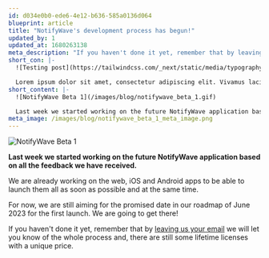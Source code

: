 ```yaml
---
id: d034e0b0-ede6-4e12-b636-585a0136d064
blueprint: article
title: "NotifyWave's development process has begun!"
updated_by: 1
updated_at: 1680263138
meta_description: "If you haven't done it yet, remember that by leaving us your email we will let you know of the whole process and, there are still some lifetime licenses with a unique price. Take"
short_con: |-
  ![Testing post](https://tailwindcss.com/_next/static/media/typography-demo.e7148517.jpg)

  Lorem ipsum dolor sit amet, consectetur adipiscing elit. Vivamus lacinia odio vitae vestibulum vestibulum. Cras porta, nulla et accumsan dictum, odio urna bibendum velit, nec ullamcorper elit dolor et quam.
short_content: |-
  ![NotifyWave Beta 1](/images/blog/notifywave_beta_1.gif)

  Last week we started working on the future NotifyWave application based on all the feedback we have received.
meta_image: /images/blog/notifywave_beta_1_meta_image.png
---
```


![NotifyWave Beta 1](/images/blog/notifywave_beta_1.gif)

**Last week we started working on the future NotifyWave application based on all the feedback we have received.**

We are already working on the web, iOS and Android apps to be able to launch them all as soon as possible and at the
same time.

For now, we are still aiming for the promised date in our roadmap of June 2023 for the first launch. We are going to get
there!

If you haven't done it yet, remember that by [leaving us your email](https://metricswave.com) we will let you know of
the whole process and, there are still some lifetime licenses with a unique price.
